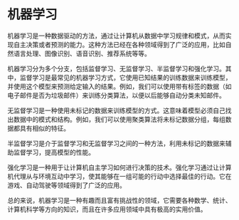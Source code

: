 # 机器学习
机器学习是一种数据驱动的方法，通过让计算机从数据中学习规律和模式，从而实现自主决策或者预测的能力。这种方法已经在各种领域得到了广泛的应用，比如自然语言处理、图像识别、语音识别、推荐系统等等。

机器学习分为多个分支，包括监督学习、无监督学习、半监督学习和强化学习。其中，监督学习是最常见的机器学习方式，它使用已知结果的训练数据来训练模型，并使用这个模型来预测给定输入的结果。例如，我们可以使用带有标签的数据（如电子邮件是否为垃圾邮件）来训练分类算法，以便以后能够自动分类未知邮件。

无监督学习是一种使用未标记的数据来训练模型的方式。这意味着模型必须自己找出数据中的模式和结构。例如，我们可以使用聚类算法将未标记数据分组，每组数据都具有相似的特征。

半监督学习是介于监督学习和无监督学习之间的一种方法，利用未标记的数据来辅助监督学习，提高模型的性能。

强化学习是一种用于让计算机自主学习如何进行决策的技术。强化学习通过让计算机代理从与环境互动中学习，使其能够在一组可能的行动中选择最佳的行动。它在游戏、自动驾驶等领域得到了广泛的应用。

总的来说，机器学习是一种有趣而且富有挑战性的领域，它需要各种数学、统计、计算机科学等方向的知识，而且在许多应用领域中具有极高的实用价值。